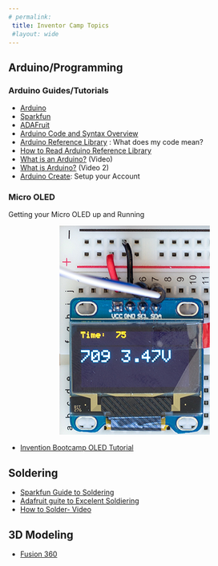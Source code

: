 ```yaml
---
# permalink: 
 title: Inventor Camp Topics
 #layout: wide
---
```


## Arduino/Programming ##

### Arduino Guides/Tutorials ###
- [Arduino](https://www.arduino.cc/) 
- [Sparkfun](https://learn.sparkfun.com/)
- [ADAFruit](https://learn.adafruit.com/category/learn-arduino)
- [Arduino Code and Syntax Overview](https://programmingelectronics.com/tutorial-3-arduino-ide-and-sketch-overview/)
- [Arduino Reference Library](https://www.arduino.cc/reference/en/) : What does my code mean?
- [How to Read Arduino Reference Library](https://programmingelectronics.com/how-to-use-and-understand-the-arduino-reference/)
- [What is an Arduino?](https://www.youtube.com/watch?v=9vQY2oTrLkY) (Video)
- [What is Arduino?](https://youtu.be/_h1m6R9YW8c) (Video 2)
- [Arduino Create](https://create.arduino.cc/): Setup your Account

### Micro OLED

Getting your Micro OLED up and Running
<p align="center">
<img src="/assets/images/OLED.jpg">
</p>


- [Invention Bootcamp OLED Tutorial](http://web.cecs.pdx.edu/~gerry/class/IB/topics/03_arduino_micro_OLED.html)



## Soldering ##

- [Sparkfun Guide to Soldering](https://learn.sparkfun.com/tutorials/how-to-solder-through-hole-soldering)
- [Adafruit guite to Excelent Soldiering](https://learn.adafruit.com/adafruit-guide-excellent-soldering/tools)
- [How to Solder- Video](https://youtu.be/QKbJxytERvg)

## 3D Modeling ##
- [Fusion 360](http://help.autodesk.com/view/fusion360/ENU/)

